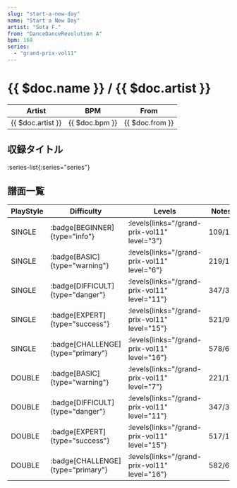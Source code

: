 ```yaml
---
slug: "start-a-new-day"
name: "Start a New Day"
artist: "Sota F."
from: "DanceDanceRevolution A"
bpm: 168
series:
  - "grand-prix-vol11"
---
```


# {{ $doc.name }} / {{ $doc.artist }}

|Artist|BPM|From|
|------|---|----|
|{{ $doc.artist }}|{{ $doc.bpm }}|{{ $doc.from }}|

## 収録タイトル

:series-list{:series="series"}

## 譜面一覧

|PlayStyle|Difficulty|Levels|Notes|Movie|
|---------|----------|------|-----|-----|
|SINGLE| :badge[BEGINNER]{type="info"}| :levels{links="/grand-prix-vol11" level="3"}|109/11||
|SINGLE| :badge[BASIC]{type="warning"}| :levels{links="/grand-prix-vol11" level="6"}|219/11||
|SINGLE| :badge[DIFFICULT]{type="danger"}| :levels{links="/grand-prix-vol11" level="11"}|347/38||
|SINGLE| :badge[EXPERT]{type="success"}| :levels{links="/grand-prix-vol11" level="15"}|521/9||
|SINGLE| :badge[CHALLENGE]{type="primary"}| :levels{links="/grand-prix-vol11" level="16"}|578/6||
|DOUBLE| :badge[BASIC]{type="warning"}| :levels{links="/grand-prix-vol11" level="7"}|221/11||
|DOUBLE| :badge[DIFFICULT]{type="danger"}| :levels{links="/grand-prix-vol11" level="11"}|347/38||
|DOUBLE| :badge[EXPERT]{type="success"}| :levels{links="/grand-prix-vol11" level="15"}|517/10||
|DOUBLE| :badge[CHALLENGE]{type="primary"}| :levels{links="/grand-prix-vol11" level="16"}|582/6||
